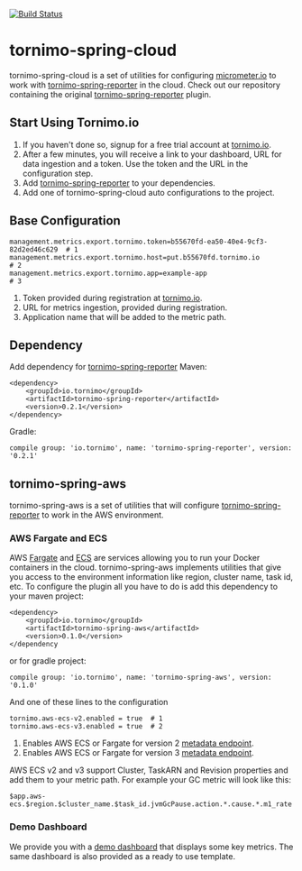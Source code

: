 [![Build Status](https://circleci.com/gh/tornimo/tornimo-spring-cloud.svg?style=shield)](https://circleci.com/gh/tornimo/tornimo-spring-cloud)


# tornimo-spring-cloud
tornimo-spring-cloud is a set of utilities for configuring [micrometer.io](micrometer.io) to work with [tornimo-spring-reporter](https://github.com/tornimo/tornimo-spring-reporter) in the cloud.
Check out our repository containing the original [tornimo-spring-reporter](https://github.com/tornimo/tornimo-spring-reporter) plugin.

## Start Using Tornimo.io
1) If you haven't done so, signup for a free trial account at [tornimo.io](https://tornimo.io/start-free-trial/).
2) After a few minutes, you will receive a link to your dashboard, URL for data ingestion and a token. Use the token and the URL in the configuration step.
3) Add [tornimo-spring-reporter](https://github.com/tornimo/tornimo-spring-reporter) to your dependencies.
4) Add one of tornimo-spring-cloud auto configurations to the project.

## Base Configuration
``` 
management.metrics.export.tornimo.token=b55670fd-ea50-40e4-9cf3-82d2ed46c629  # 1
management.metrics.export.tornimo.host=put.b55670fd.tornimo.io                # 2
management.metrics.export.tornimo.app=example-app                             # 3
``` 
1) Token provided during registration at [tornimo.io](tornimo.io).
2) URL for metrics ingestion, provided during registration.
3) Application name that will be added to the metric path.

## Dependency
Add dependency for [tornimo-spring-reporter](https://github.com/tornimo/tornimo-spring-reporter)
Maven:
```
<dependency>
    <groupId>io.tornimo</groupId>
    <artifactId>tornimo-spring-reporter</artifactId>
    <version>0.2.1</version>
</dependency>
```
Gradle:
```
compile group: 'io.tornimo', name: 'tornimo-spring-reporter', version: '0.2.1'
```

## tornimo-spring-aws
tornimo-spring-aws is a set of utilities that will configure [tornimo-spring-reporter](https://github.com/tornimo/tornimo-spring-reporter) to work in the AWS environment.

### AWS Fargate and ECS
AWS [Fargate](https://aws.amazon.com/fargate/) and [ECS](https://aws.amazon.com/ecs/) are services allowing you to run your Docker containers in the cloud. tornimo-spring-aws implements utilities that give you access to the environment information like
region, cluster name, task id, etc.
To configure the plugin all you have to do is add this dependency to your maven project:  

```
<dependency>
    <groupId>io.tornimo</groupId>
    <artifactId>tornimo-spring-aws</artifactId>
    <version>0.1.0</version>
</dependency
```
or for gradle project:
```
compile group: 'io.tornimo', name: 'tornimo-spring-aws', version: '0.1.0'
```

And one of these lines to the configuration
```
tornimo.aws-ecs-v2.enabled = true  # 1
tornimo.aws-ecs-v3.enabled = true  # 2
```
1) Enables AWS ECS or Fargate for version 2 [metadata endpoint](https://docs.aws.amazon.com/AmazonECS/latest/developerguide/task-metadata-endpoint.html).
2) Enables AWS ECS or Fargate for version 3 [metadata endpoint](https://docs.aws.amazon.com/AmazonECS/latest/developerguide/task-metadata-endpoint.html).

AWS ECS v2 and v3 support Cluster, TaskARN and Revision properties and add them to your metric path. 
For example your GC metric will look like this:
```
$app.aws-ecs.$region.$cluster_name.$task_id.jvmGcPause.action.*.cause.*.m1_rate
```

### Demo Dashboard
We provide you with a [demo dashboard](https://demo.tornimo.io/d/iYJJmNnZz/spring-demo-application?orgId=1&from=now-6h&to=now) that displays some key metrics.
The same dashboard is also provided as a ready to use template.

